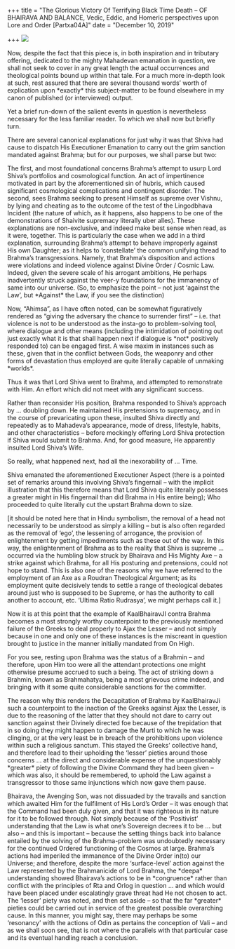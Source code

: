 +++
title = "The Glorious Victory Of Terrifying Black Time Death – OF BHAIRAVA AND BALANCE, Vedic, Eddic, and Homeric perspectives upon Lore and Order [Partxa04A]"
date = "December 10, 2019"

+++
![](https://aryaakasha.files.wordpress.com/2019/12/78594154_10162661422530574_7035519437188890624_n.jpg?w=479)

Now, despite the fact that this piece is, in both inspiration and in
tributary offering, dedicated to the mighty Mahadevan emanation in
question, we shall not seek to cover in any great length the actual
occurrences and theological points bound up within that tale. For a much
more in-depth look at such, rest assured that there are several thousand
words’ worth of explication upon \*exactly\* this subject-matter to be
found elsewhere in my canon of published (or interviewed) output.

Yet a brief run-down of the salient events in question is nevertheless
necessary for the less familiar reader. To which we shall now but
briefly turn.

There are several canonical explanations for just why it was that Shiva
had cause to dispatch His Executioner Emanation to carry out the grim
sanction mandated against Brahma; but for our purposes, we shall parse
but two:

The first, and most foundational concerns Brahma’s attempt to usurp Lord
Shiva’s portfolios and cosmological function. An act of impertinence
motivated in part by the aforementioned sin of hubris, which caused
significant cosmological complications and contingent disorder. The
second, sees Brahma seeking to present Himself as supreme over Vishnu,
by lying and cheating as to the outcome of the test of the Lingodbhava
Incident (the nature of which, as it happens, also happens to be one of
the demonstrations of Shaivite supremacy literally uber alles). These
explanations are non-exclusive, and indeed make best sense when read, as
it were, together. This is particularly the case when we add in a third
explanation, surrounding Brahma’s attempt to behave improperly against
His own Daughter; as it helps to ‘constellate’ the common unifying
thread to Brahma’s transgressions. Namely, that Brahma’s disposition and
actions were violations and indeed violence against Divine Order /
Cosmic Law. Indeed, given the severe scale of his arrogant ambitions, He
perhaps inadvertently struck against the veer-y foundations for the
immanency of same into our universe. (So, to emphasize the point – not
just ‘against the Law’, but \*Against\* the Law, if you see the
distinction)

Now, “Ahimsa”, as I have often noted, can be somewhat figuratively
rendered as “giving the adversary the chance to surrender first” – i.e.
that violence is not to be understood as the insta-go to problem-solving
tool, where dialogue and other means (including the intimidation of
pointing out just exactly what it is that shall happen next if dialogue
is \*not\* positively responded to) can be engaged first. A wise maxim
in instances such as these, given that in the conflict between Gods, the
weaponry and other forms of devastation thus employed are quite
literally capable of unmaking \*worlds\*.

Thus it was that Lord Shiva went to Brahma, and attempted to remonstrate
with Him. An effort which did not meet with any significant success.

Rather than reconsider His position, Brahma responded to Shiva’s
approach by … doubling down. He maintained His pretensions to supremacy,
and in the course of prevaricating upon these, insulted Shiva directly
and repeatedly as to Mahadeva’s appearance, mode of dress, lifestyle,
habits, and other characteristics – before mockingly offering Lord Shiva
protection if Shiva would submit to Brahma. And, for good measure, He
apparently insulted Lord Shiva’s Wife.

So really, what happened next, had all the inexorability of … Time.

Shiva emanated the aforementioned Executioner Aspect (there is a pointed
set of remarks around this involving Shiva’s fingernail – with the
implicit illustration that this therefore means that Lord Shiva quite
literally possesses a greater might in His fingernail than did Brahma in
His entire being); Who proceeded to quite literally cut the upstart
Brahma down to size.

\[it should be noted here that in Hindu symbolism, the removal of a head
not necessarily to be understood as simply a killing – but is also often
regarded as the removal of ‘ego’, the lessening of arrogance, the
provision of enlightenment by getting impediments such as these out of
the way. In this way, the enlightenment of Brahma as to the reality that
Shiva is supreme … occurred via the humbling blow struck by Bhairava and
His Mighty Axe – a strike against which Brahma, for all His posturing
and pretensions, could not hope to stand. This is also one of the
reasons why we have referred to the employment of an Axe as a Roudran
Theological Argument; as its employment quite decisively tends to settle
a range of theological debates around just who is supposed to be
Supreme, or has the authority to call another to account, etc. ‘Ultima
Ratio Rudrasya’, we might perhaps call it.\]

Now it is at this point that the example of KaalBhairavJI contra Brahma
becomes a most strongly worthy counterpoint to the previously mentioned
failure of the Greeks to deal properly to Ajax the Lesser – and not
simply because in one and only one of these instances is the miscreant
in question brought to justice in the manner initially mandated from On
High.

For you see, resting upon Brahma was the status of a Brahmin – and
therefore, upon Him too were all the attendant protections one might
otherwise presume accrued to such a being. The act of striking down a
Brahmin, known as Brahmahatya, being a most grievous crime indeed, and
bringing with it some quite considerable sanctions for the committer.

The reason why this renders the Decapitation of Brahma by KaalBhairavJi
such a counterpoint to the inaction of the Greeks against Ajax the
Lesser, is due to the reasoning of the latter that they should not dare
to carry out sanction against their Divinely directed foe because of the
trepidation that in so doing they might happen to damage the Murti to
which he was clinging, or at the very least be in breach of the
prohibitions upon violence within such a religious sanctum. This stayed
the Greeks’ collective hand, and therefore lead to their upholding the
‘lesser’ pieties around those concerns … at the direct and considerable
expense of the unquestionably \*greater\* piety of following the Divine
Command they had been given – which was also, it should be remembered,
to uphold the Law against a transgressor to those same injunctions which
now gave them pause.

Bhairava, the Avenging Son, was not dissuaded by the travails and
sanction which awaited Him for the fulfilment of His Lord’s Order – it
was enough that the Command had been duly given, and that it was
righteous in its nature for it to be followed through. Not simply
because of the ‘Positivist’ understanding that the Law is what one’s
Sovereign decrees it to be … but also – and this is important – because
the setting things back into balance entailed by the solving of the
Brahma-problem was undoubtedly necessary for the continued Ordered
functioning of the Cosmos at large. Brahma’s actions had imperiled the
immanence of the Divine Order in(to) our Universe; and therefore,
despite the more ‘surface-level’ action against the Law represented by
the Brahmanicide of Lord Brahma, the \*deepa\* understanding showed
Bhairava’s actions to be in \*congruence\* rather than conflict with the
principles of Rta and Orlog in question … and which would have been
placed under escalatingly grave threat had He not chosen to act. The
‘lesser’ piety was noted, and then set aside – so that the far
\*greater\* pieties could be carried out in service of the greatest
possible overarching cause. In this manner, you might say, there may
perhaps be some ‘resonancy’ with the actions of Odin as pertains the
conception of Vali – and as we shall soon see, that is not where the
parallels with that particular case and its eventual handling reach a
conclusion.
